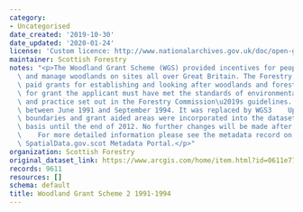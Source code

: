 ```yaml
---
category:
- Uncategorised
date_created: '2019-10-30'
date_updated: '2020-01-24'
license: 'Custom licence: http://www.nationalarchives.gov.uk/doc/open-government-licence/version/3/'
maintainer: Scottish Forestry
notes: "<p>The Woodland Grant Scheme (WGS) provided incentives for people to create\
  \ and manage woodlands on sites all over Great Britain. The Forestry Commission\
  \ paid grants for establishing and looking after woodlands and forests.    To qualify\
  \ for grant the applicant must have met the standards of environmental protection\
  \ and practice set out in the Forestry Commission\u2019s guidelines.    WGS2 operated\
  \ between June 1991 and September 1994. It was replaced by WGS3    Updates to scheme\
  \ boundaries and grant aided areas were incorporated into the dataset on a regular\
  \ basis until the end of 2012. No further changes will be made after this time.\
  \    For more detailed information please see the metadata record on Scotland's\
  \ SpatialData.gov.scot Metadata Portal.</p>"
organization: Scottish Forestry
original_dataset_link: https://www.arcgis.com/home/item.html?id=0611e771fd014c809b4d02de194400fc
records: 9611
resources: []
schema: default
title: Woodland Grant Scheme 2 1991-1994
---
```

